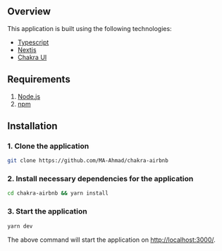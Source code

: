 ## Overview

This application is built using the following technologies:

- [Typescript](https://www.typescriptlang.org/)
- [Nextjs](https://nextjs.org/)
- [Chakra UI](https://chakra-ui.com)

## Requirements

1. [Node.js](https://nodejs.org/)
2. [npm](https://www.npmjs.com/)

## Installation

### 1. **Clone the application**

```sh
git clone https://github.com/MA-Ahmad/chakra-airbnb
```

### 2. **Install necessary dependencies for the application**

```sh
cd chakra-airbnb && yarn install
```

### 3. **Start the application**

```sh
yarn dev
```

The above command will start the application on [http://localhost:3000/](http://localhost:3000).
